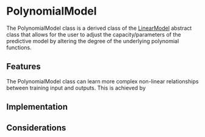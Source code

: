 # PolynomialModel

The PolynomialModel class is a derived class of the [LinearModel](SimpleModel.md) abstract class that allows for the user to adjust the capacity/parameters of the predictive model by altering the degree of the underlying polynomial functions.


## Features

The PolynomialModel class can learn more complex non-linear relationships between training input and outputs. This is achieved by

## Implementation


## Considerations
